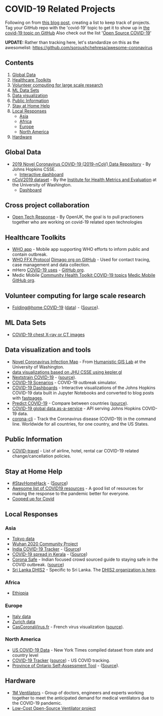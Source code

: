 <!--lint disable awesome-badge awesome-git-repo-age awesome-github-->

# COVID-19 Related Projects

Following on from [this blog post](https://github.blog/2020-03-23-open-collaboration-on-covid-19/), creating a list to keep track of projects. Tag your GitHub repo with the 'covid-19' topic to get it to show up in [the covid-19 topic on GitHub](https://github.com/topics/covid-19)  Also check out the list '[Open Source COVID-19](https://github.com/WeileiZeng/Open-Source-COVID-19)'

**UPDATE:** Rather than tracking here, let's standardize on this as the awesomelist: https://github.com/soroushchehresa/awesome-coronavirus

## Contents

1. [Global Data](#global-data)
2. [Healthcare Toolkits](#healthcare-toolkits)
3. [Volunteer computing for large scale research](#volunteer-computing-for-large-scale-research)
4. [ML Data Sets](#ml-data-sets)
5. [Data visualization](#data-visualization)
6. [Public Information](#public-information)
7. [Stay at Home Help](#stay-at-home-help)
8. [Local Responses](#local-responses)
   - [Asia](#asia)
   - [Africa](#africa)
   - [Europe](#europe)
   - [North America](#north-america)
9. [Hardware](#hardware)

## Global Data

- [2019 Novel Coronavirus COVID-19 (2019-nCoV) Data Repository](https://github.com/CSSEGISandData/COVID-19) - By Johns Hopkins CSSE.
  - [Interactive dashboard](https://www.arcgis.com/apps/opsdashboard/index.html#/bda7594740fd40299423467b48e9ecf6)
- [nCoV2019 dataset](https://github.com/beoutbreakprepared/nCoV2019) - By the [Institute for Health Metrics and Evaluation](http://www.healthdata.org/) at the University of Washington.
  - [Dashboard](https://healthmap.org/covid-19/)
  
## Cross project collaboration

- [Open Tech Response](http://opentechresponse.slack.com/) - By OpenUK, the goal is to pull practioners together who are working on covid-19 related open technologies

## Healthcare Toolkits

- [WHO app](https://github.com/WorldHealthOrganization/app) - Mobile app supporting WHO efforts to inform public and contain outbreak.
- [WHO FFX Protocol](https://confluence.dimagi.com/display/commcarepublic/COVID-19+Template+App%3A+WHO+FFX+Protocol) [Dimago org on GitHub](https://github.com/dimagi) - Used for contact tracing, case management and data collection.
- mHero
[COVID-19 uses](https://www.mhero.org/news/three-early-digital-health-covid-19-response-success-stories) - [GitHub org](https://github.com/iHRIS).
- Medic Mobile
[Community Health Toolkit COVID-19 topics](https://forum.communityhealthtoolkit.org/c/covid-19/24) [Medic Mobile GitHub org](https://github.com/medic).

## Volunteer computing for large scale research

- [Folding@home COVID-19](https://foldingathome.org/2020/03/10/covid19-update/) ([data](https://github.com/FoldingAtHome/coronavirus)) - ([Source](https://github.com/FoldingAtHome)).

## ML Data Sets

- [COVID-19 chest X-ray or CT images](https://github.com/ieee8023/covid-chestxray-dataset)

## Data visualization and tools

- [Novel Coronavirus Infection Map](https://github.com/jakobzhao/virus) - From [Humanistic GIS Lab](https://hgis.uw.edu/) at the University of Washington.
- [data visualizations based on JHU CSSE using kepler.gl](https://github.com/ManuelB/covid-19-vis)
- [Nextstrain COVID-19](https://nextstrain.org/ncov) - ([source](https://github.com/nextstrain)).
- [COVID-19 Scenarios](https://neherlab.org/covid19/) - COVID-19 outbreak simulator.
- [COVID-19 Dashboards](https://covid19dashboards.com/) - Interactive visualizations of the Johns Hopkins COVID-19 data built in Jupyter Notebooks and converted to blog posts with [fastpages](https://fastpages.fast.ai/).
- [Predict COVID-19](https://predictcovid.com/) - Compare between countries ([source](https://github.com/lachlanjc/covid19)).
- [COVID-19 global data as-a-service](https://github.com/mathdroid/covid-19-api) - API serving Johns Hopkins COVID-19 data.
- [corona-cli](https://github.com/AhmadAwais/corona-cli) - Track the Coronavirus disease (COVID-19) in the command line. Worldwide for all countries, for one country, and the US States.


## Public Information

- [COVID-travel](https://github.com/peckjon/covid-travel) - List of airline, hotel, rental car COVID-19 related change/cancellation policies.

## Stay at Home Help

- [#StayHomeHack](https://stayhomehack.com/) - ([Source](https://github.com/stayhomehack/stayhomehack.com))
- [Awesome list of COVID19 resources](https://github.com/adamdriscoll/awesome-covid19-resources) - A good list of resources for making the response to the pandemic better for everyone.
- [Cooped up for Covid](https://github.com/LizzySoltis/CoopedUp4Covid19)

## Local Responses

### Asia

- [Tokyo data](https://github.com/tokyo-metropolitan-gov/covid19)
- [Wuhan 2020 Community Project](https://community.wuhan2020.org.cn/zh-cn/)
- [India COVID-19 Tracker](https://www.covid19india.org/) - ([Source](https://github.com/covid19india/covid19india-react))
- [COVID-19 spread in Kerala](https://covid19.gulan28.com/) - ([Source](https://github.com/gulan28/covid19-viz))
- [Corona Safe](https://coronasafe.in/) - Indian focused crowd sourced guide to staying safe in the COVID outbreak. ([source](https://github.com/coronasafe/))
- [Sri Lanka DHIS2](https://community.dhis2.org/t/dhis2-for-covid-19-surveillance-sri-lankan-use-case/38516) - Specific to Sri Lanka. The [DHIS2 organization is here](https://covid.dhis2.org/).

### Africa

-  [Ethiopia](https://github.com/Ethiopia-COVID19/community)

### Europe

- [Italy data](https://github.com/pcm-dpc/COVID-19)
- [Zurich data](https://github.com/openZH/covid_19)
- [CasCoronaVirus.fr](https://www.cascoronavirus.fr/) - French virus visualization ([source](https://github.com/souryvath/ng-covid-19)).

### North America

- [US COVID-19 Data](https://github.com/nytimes/covid-19-data) -  New York Times compiled dataset from state and country level
- [COVID-19 Tracker](https://covidtracking.com/) ([source](https://github.com/COVID19Tracking)) - US COVID tracking.
- [Province of Ontario Self-Assessment Tool](https://covid-19.ontario.ca/self-assessment/index.html#q0) - ([Source](https://github.com/ongov/covid-19-self-assessment)).

## Hardware

- [1M Ventilators](https://github.com/1M-Ventilators) - Group of doctors, engineers and experts working together to meet the anticipated demand for medical ventilators due to the COVID-19 pandemic.
- [Low-Cost Open-Source Ventilator project](https://github.com/jcl5m1/ventilator)
